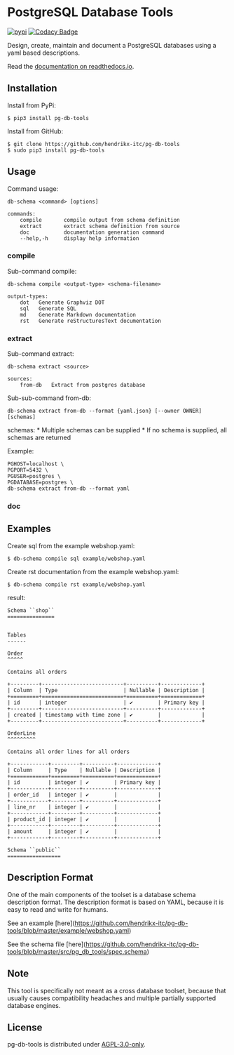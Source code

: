 # PostgreSQL Database Tools

[![pypi](https://img.shields.io/pypi/v/pg-db-tools.svg)](https://pypi.org/project/pg-db-tools/)
[![Codacy Badge](https://app.codacy.com/project/badge/Grade/3026e19620fe4342a4ff108901cb2192)](https://www.codacy.com/gh/hendrikx-itc/pg-db-tools/dashboard?utm_source=github.com&amp;utm_medium=referral&amp;utm_content=hendrikx-itc/pg-db-tools&amp;utm_campaign=Badge_Grade)

Design, create, maintain and document a PostgreSQL databases using a
yaml based descriptions.

Read the [documentation on readthedocs.io](https://pg-db-tools.readthedocs.io/en/latest/).

## Installation

Install from PyPi:

    $ pip3 install pg-db-tools

Install from GitHub:

    $ git clone https://github.com/hendrikx-itc/pg-db-tools
    $ sudo pip3 install pg-db-tools

## Usage

Command usage:

    db-schema <command> [options]

    commands:
        compile       compile output from schema definition
        extract       extract schema definition from source
        doc           documentation generation command
        --help,-h     display help information

### compile

Sub-command compile:

    db-schema compile <output-type> <schema-filename>

    output-types:
        dot   Generate Graphviz DOT
        sql   Generate SQL
        md    Generate Markdown documentation
        rst   Generate reStructuresText documentation

### extract

Sub-command extract:

    db-schema extract <source>

    sources:
        from-db   Extract from postgres database

Sub-sub-command from-db:

    db-schema extract from-db --format {yaml.json} [--owner OWNER] [schemas]

schemas: \* Multiple schemas can be supplied \* If no schema is
supplied, all schemas are returned

Example:

    PGHOST=localhost \
    PGPORT=5432 \
    PGUSER=postgres \
    PGDATABASE=postgres \
    db-schema extract from-db --format yaml

### doc

## Examples

Create sql from the example webshop.yaml:

    $ db-schema compile sql example/webshop.yaml

Create rst documentation from the example webshop.yaml:

    $ db-schema compile rst example/webshop.yaml

result:

    Schema ``shop``
    ===============


    Tables
    ------

    Order
    ^^^^^

    Contains all orders

    +---------+--------------------------+----------+-------------+
    | Column  | Type                     | Nullable | Description |
    +=========+==========================+==========+=============+
    | id      | integer                  | ✔        | Primary key |
    +---------+--------------------------+----------+-------------+
    | created | timestamp with time zone | ✔        |             |
    +---------+--------------------------+----------+-------------+

    OrderLine
    ^^^^^^^^^

    Contains all order lines for all orders

    +------------+---------+----------+-------------+
    | Column     | Type    | Nullable | Description |
    +============+=========+==========+=============+
    | id         | integer | ✔        | Primary key |
    +------------+---------+----------+-------------+
    | order_id   | integer | ✔        |             |
    +------------+---------+----------+-------------+
    | line_nr    | integer | ✔        |             |
    +------------+---------+----------+-------------+
    | product_id | integer | ✔        |             |
    +------------+---------+----------+-------------+
    | amount     | integer | ✔        |             |
    +------------+---------+----------+-------------+

    Schema ``public``
    =================

## Description Format

One of the main components of the toolset is a database schema
description format. The description format is based on YAML, because it
is easy to read and write for humans.

See an example
\[here\](<https://github.com/hendrikx-itc/pg-db-tools/blob/master/example/webshop.yaml>)

See the schema file
\[here\](<https://github.com/hendrikx-itc/pg-db-tools/blob/master/src/pg_db_tools/spec.schema>)

## Note

This tool is specifically not meant as a cross database toolset, because
that usually causes compatibility headaches and multiple partially
supported database engines.

## License

pg-db-tools is distributed under [AGPL-3.0-only](LICENSE).
